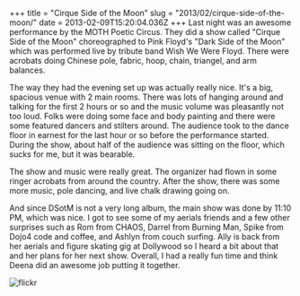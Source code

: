 +++
title = "Cirque Side of the Moon"
slug = "2013/02/cirque-side-of-the-moon/"
date = 2013-02-09T15:20:04.036Z
+++
Last night was an awesome performance by the MOTH Poetic Circus. They did a show called "Cirque Side of the Moon" choreographed to Pink Floyd's "Dark Side of the Moon" which was performed live by tribute band Wish We Were Floyd. There were acrobats doing Chinese pole, fabric, hoop, chain, triangel, and arm balances.

The way they had the evening set up was actually really nice. It's a big, spacious venue with 2 main rooms. There was lots of hanging around and talking for the first 2 hours or so and the music volume was pleasantly not too loud. Folks were doing some face and body painting and there were some featured dancers and stilters around. The audience took to the dance floor in earnest for the last hour or so before the performance started. During the show, about half of the audience was sitting on the floor, which sucks for me, but it was bearable.

The show and music were really great. The organizer had flown in some ringer acrobats from around the country. After the show, there was some more music, pole dancing, and live chalk drawing going on.

And since DSotM is not a very long album, the main show was done by 11:10 PM, which was nice. I got to see some of my aerials friends and a few other surprises such as Rom from CHAOS, Darrel from Burning Man, Spike from Dojo4 code and coffee, and Ashlyn from couch surfing. Ally is back from her aerials and figure skating gig at Dollywood so I heard a bit about that and her plans for her next show. Overall, I had a really fun time and think Deena did an awesome job putting it together.

![flickr](https://www.flickr.com/photos/88096431@N00/sets/72157632727737774/)
